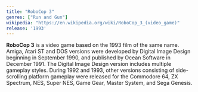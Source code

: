 ```yaml
---
title: "RoboCop 3"
genres: ["Run and Gun"]
wikipedia: "https://en.wikipedia.org/wiki/RoboCop_3_(video_game)"
release: '1993'
---
```

**RoboCop 3** is a video game based on the 1993 film of the same name. Amiga, Atari ST and DOS versions were developed by Digital Image Design beginning in September 1990, and published by Ocean Software in December 1991. The Digital Image Design version includes multiple gameplay styles. During 1992 and 1993, other versions consisting of side-scrolling platform gameplay were released for the Commodore 64, ZX Spectrum, NES, Super NES, Game Gear, Master System, and Sega Genesis. 
